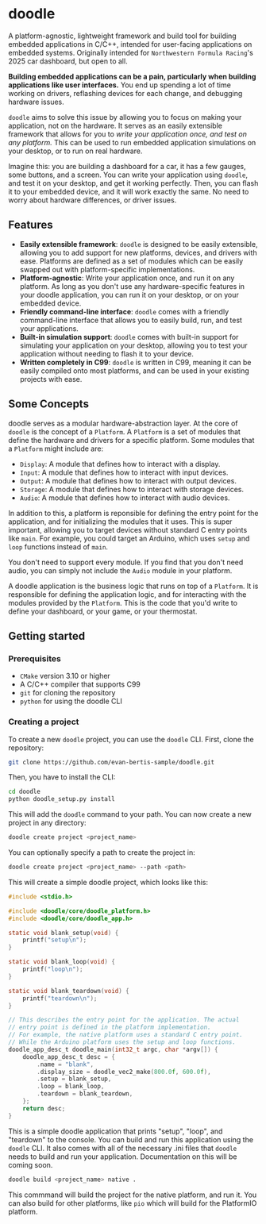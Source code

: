 # doodle

A platform-agnostic, lightweight framework and build tool for building embedded applications in C/C++, intended for user-facing applications on embedded systems. Originally intended for `Northwestern Formula Racing`'s 2025 car dashboard, but open to all.

**Building embedded applications can be a pain, particularly when building applications like user interfaces.** You end up spending a lot of time working on drivers, reflashing devices for each change, and debugging hardware issues.

`doodle` aims to solve this issue by allowing you to focus on making your application, not on the hardware. It serves as an easily extensible framework that allows for you to _write your application once, and test on any platform._ This can be used to run embedded application simulations on your desktop, or to run on real hardware.

Imagine this: you are building a dashboard for a car, it has a few gauges, some buttons, and a screen. You can write your application using `doodle`, and test it on your desktop, and get it working perfectly. Then, you can flash it to your embedded device, and it will work exactly the same. No need to worry about hardware differences, or driver issues.

## Features

- **Easily extensible framework**: `doodle` is designed to be easily extensible, allowing you to add support for new platforms, devices, and drivers with ease. Platforms are defined as a set of modules which can be easily swapped out with platform-specific implementations.
- **Platform-agnostic**: Write your application once, and run it on any platform. As long as you don't use any hardware-specific features in your doodle application, you can run it on your desktop, or on your embedded device.
- **Friendly command-line interface**: `doodle` comes with a friendly command-line interface that allows you to easily build, run, and test your applications.
- **Built-in simulation support**: `doodle` comes with built-in support for simulating your application on your desktop, allowing you to test your application without needing to flash it to your device.
- **Written completely in C99**: `doodle` is written in C99, meaning it can be easily compiled onto most platforms, and can be used in your existing projects with ease.

## Some Concepts

doodle serves as a modular hardware-abstraction layer. At the core of `doodle` is the concept of a `Platform`. A `Platform` is a set of modules that define the hardware and drivers for a specific platform. Some modules that a `Platform` might include are:

- `Display`: A module that defines how to interact with a display.
- `Input`: A module that defines how to interact with input devices.
- `Output`: A module that defines how to interact with output devices.
- `Storage`: A module that defines how to interact with storage devices.
- `Audio`: A module that defines how to interact with audio devices.

In addition to this, a platform is reponsible for defining the entry point for the application, and for initializing the modules that it uses. This is super important, allowing you to target devices without standard C entry points like `main`. For example, you could target an Arduino, which uses `setup` and `loop` functions instead of `main`.

You don't need to support every module. If you find that you don't need audio, you can simply not include the `Audio` module in your platform.

A doodle application is the business logic that runs on top of a `Platform`. It is responsible for defining the application logic, and for interacting with the modules provided by the `Platform`. This is the code that you'd write to define your dashboard, or your game, or your thermostat.

## Getting started

### Prerequisites

- `CMake` version 3.10 or higher
- A C/C++ compiler that supports C99
- `git` for cloning the repository
- `python` for using the doodle CLI

### Creating a project

To create a new `doodle` project, you can use the `doodle` CLI. First, clone the repository:

```bash
git clone https://github.com/evan-bertis-sample/doodle.git
```

Then, you have to install the CLI:

```bash
cd doodle
python doodle_setup.py install
```

This will add the `doodle` command to your path. You can now create a new project in any directory:

```bash
doodle create project <project_name>
```

You can optionally specify a path to create the project in:

```bash
doodle create project <project_name> --path <path>
```

This will create a simple doodle project, which looks like this:

```c
#include <stdio.h>

#include <doodle/core/doodle_platform.h>
#include <doodle/core/doodle_app.h>

static void blank_setup(void) {
    printf("setup\n");
}

static void blank_loop(void) {
    printf("loop\n");
}

static void blank_teardown(void) {
    printf("teardown\n");
}

// This describes the entry point for the application. The actual
// entry point is defined in the platform implementation.
// For example, the native platform uses a standard C entry point.
// While the Arduino platform uses the setup and loop functions.
doodle_app_desc_t doodle_main(int32_t argc, char *argv[]) {
    doodle_app_desc_t desc = {
        .name = "blank",
        .display_size = doodle_vec2_make(800.0f, 600.0f),
        .setup = blank_setup,
        .loop = blank_loop,
        .teardown = blank_teardown,
    };
    return desc;
}
```

This is a simple doodle application that prints "setup", "loop", and "teardown" to the console. You can build and run this application using the `doodle` CLI. It also comes with all of the necessary .ini files that `doodle` needs to build and run your application. Documentation on this will be coming soon.

```bash
doodle build <project_name> native .
```

This commmand will build the project for the native platform, and run it. You can also build for other platforms, like `pio` which will build for the PlatformIO platform.
